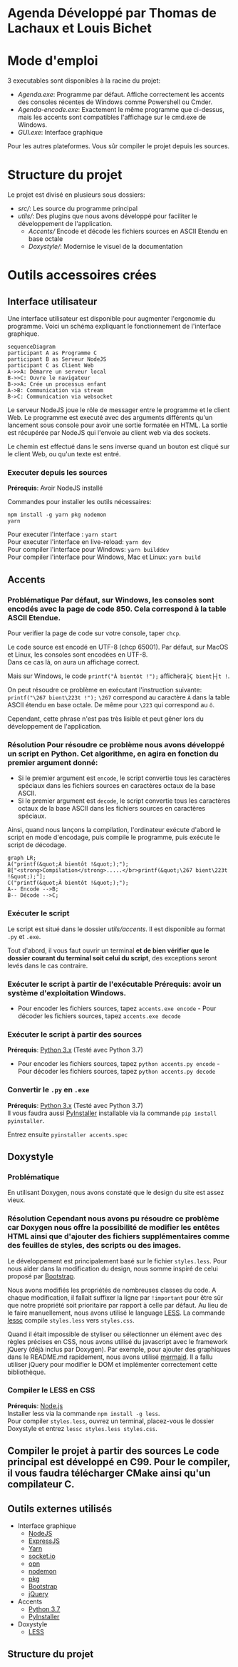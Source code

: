 ﻿
    
# Agenda Développé par Thomas de Lachaux et Louis Bichet      
      
 # Mode d'emploi  
  
3 executables sont disponibles à la racine du projet:   
- *Agenda.exe*: Programme par défaut. Affiche correctement les accents des consoles récentes de Windows comme Powershell ou Cmder.  
- *Agenda-encode.exe*: Exactement le même programme que ci-dessus, mais les accents sont compatibles l'affichage sur le cmd.exe de Windows.  
- *GUI.exe*: Interface graphique  
  
Pour les autres plateformes. Vous sûr compiler le projet depuis les sources.  
  
 # Structure du projet      
 Le projet est divisé en plusieurs sous dossiers:      
- *src/*: Les source du programme principal      
- *utils/*: Des plugins que nous avons développé pour faciliter le développement de l'application.      
   - *Accents/* Encode et décode les fichiers sources en ASCII Etendu en base octale      
   - *Doxystyle/*: Modernise le visuel de la documentation      
      
    
      
# Outils accessoires crées  
  
## Interface utilisateur  
Une interface utilisateur est disponible pour augmenter l'ergonomie du programme. Voici un schéma expliquant le fonctionnement de l'interface graphique.  
  
```mermaid  
sequenceDiagram  
participant A as Programme C 
participant B as Serveur NodeJS 
participant C as Client Web 
A->>A: Démarre un serveur local 
B->>C: Ouvre le navigateur 
B->>A: Crée un processus enfant 
A->B: Communication via stream 
B->C: Communication via websocket
```  
Le serveur NodeJS joue le rôle de messager entre le programme et le client Web. Le programme est executé avec des arguments différents qu'un lancement sous console pour avoir une sortie formatée en HTML. La sortie est récupérée par NodeJS qui l'envoie au client web via des sockets.  
  
Le chemin est effectué dans le sens inverse quand un bouton est cliqué sur le client Web, ou qu'un texte est entré.  
  
### Executer depuis les sources  
  
**Prérequis**: Avoir NodeJS installé  
  
Commandes pour installer les outils nécessaires:  
```  
npm install -g yarn pkg nodemon  
yarn  
```  
  
Pour executer l'interface : `yarn start`  
Pour executer l'interface en live-reload: `yarn dev`  
Pour compiler l'interface pour Windows: `yarn builddev`  
Pour compiler l'interface pour Windows, Mac et Linux: `yarn build`  
  
  
## Accents      
### Problématique Par défaut, sur Windows, les consoles sont encodés avec la page de code 850. Cela correspond à la table ASCII Etendue.     
Pour verifier la page de code sur votre console, taper `chcp`.    
    
Le code source est encodé en UTF-8 (chcp 65001). Par défaut, sur MacOS et Linux, les consoles sont encodées en UTF-8.    
Dans ce cas là, on aura un affichage correct.    
    
Mais sur Windows, le code `printf("À bientôt !");` affichera`├Ç bient├┤t !`.      
      
On peut résoudre ce problème en exécutant l'instruction suivante: `printf("\267 bient\223t !");` `\267` correspond au caractère `À` dans la table ASCII étendu en base octale. De même pour `\223` qui correspond au `ô`.       
      
Cependant, cette phrase n'est pas très lisible et peut gêner lors du développement de l'application.      
      
### Résolution Pour résoudre ce problème nous avons développé un script en Python. Cet algorithme, en agira en fonction du premier argument donné:      
- Si le premier argument est `encode`, le script convertie tous les caractères spéciaux dans les fichiers sources en caractères octaux de la base ASCII.      
- Si le premier argument est `decode`, le script convertie tous les caractères octaux de la base ASCII dans les fichiers sources en caractères spéciaux.      
      
Ainsi, quand nous lançons la compilation, l'ordinateur exécute d'abord le script en mode d'encodage, puis compile le programme, puis exécute le script de décodage.      
      
    
    
```mermaid
graph LR; 
A("printf(&quot;À bientôt !&quot;);"); 
B["<strong>Compilation</strong>.....</br>printf(&quot;\267 bient\223t !&quot;);"]; 
C("printf(&quot;À bientôt !&quot;);"); 
A-- Encode -->B; 
B-- Décode -->C;
```    
    
 ### Exécuter le script   
 Le script est situé dans le dossier *utils/accents*. Il est disponible au format `.py` et `.exe`.      
      
Tout d'abord, il vous faut ouvrir un terminal **et de bien vérifier que le dossier courant du terminal soit celui du script**, des exceptions seront levés dans le cas contraire.      
      
### Exécuter le script à partir de l'exécutable **Prérequis**: avoir un système d'exploitation Windows.      
- Pour encoder les fichiers sources, tapez `accents.exe encode` - Pour décoder les fichiers sources, tapez `accents.exe decode`      
 ### Exécuter le script à partir des sources   
 **Prérequis**: [Python 3.x](https://www.python.org) (Testé avec Python 3.7)      
- Pour encoder les fichiers sources, tapez `python accents.py encode` - Pour décoder les fichiers sources, tapez `python accents.py decode`      
 ### Convertir le `.py` en `.exe`   
 **Prérequis**: [Python 3.x](https://www.python.org) (Testé avec Python 3.7)      
Il vous faudra aussi [PyInstaller](https://www.pyinstaller.org) installable via la commande `pip install pyinstaller`.      
      
Entrez ensuite `pyinstaller accents.spec`      
 ## Doxystyle   
 ### Problématique   
 En utilisant Doxygen, nous avons constaté que le design du site est assez vieux.       
      
### Résolution Cependant nous avons pu résoudre ce problème car Doxygen nous offre la possibilité de modifier les entêtes HTML ainsi que d'ajouter des fichiers supplémentaires comme des feuilles de styles, des scripts ou des images.      
      
Le développement est principalement basé sur le fichier `styles.less`. Pour nous aider dans la modification du design, nous somme inspiré de celui proposé par [Bootstrap](https://getbootstrap.com).    
      
Nous avons modifiés les propriétés de nombreuses classes du code. A chaque modification, il fallait suffixer la ligne par `!important` pour être sûr que notre propriété soit prioritaire par rapport à celle par défaut. Au lieu de le faire manuellement, nous avons utilisé le language [LESS](http://lesscss.org). La commande [lessc](https://www.npmjs.com/package/less) compile `styles.less` vers `styles.css`.     
      
Quand il était impossible de styliser ou sélectionner un élément avec des règles précises en CSS, nous avons utilisé du javascript avec le framework jQuery (déjà inclus par Doxygen). Par exemple, pour ajouter des graphiques dans le README.md rapidement, nous avons utilisé [mermaid](https://mermaidjs.github.io). Il a fallu utiliser jQuery pour modifier le DOM et implémenter correctement cette bibliothèque.    
    
### Compiler le LESS en CSS    
 **Prérequis**: [Node.js](https://nodejs.org)    
Installer less via la commande `npm install -g less`.    
Pour compiler `styles.less`, ouvrez un terminal, placez-vous le dossier Doxystyle et entrez `lessc styles.less styles.css`.    
      
## Compiler le projet à partir des sources Le code principal est développé en C99. Pour le compiler, il vous faudra télécharger CMake ainsi qu'un compilateur C.      
  
## Outils externes utilisés  
- Interface graphique  
   - [NodeJS](https://nodejs.org)  
   - [ExpressJS](https://expressjs.com)  
   - [Yarn](https://yarnpkg.com)  
   - [socket.io](https://socket.io)  
   - [opn](https://github.com/sindresorhus/opn)  
   - [nodemon](https://nodemon.io)  
   - [pkg](https://github.com/zeit/pkg)  
   - [Bootstrap](https://getbootstrap.com)  
   - [jQuery](https://jquery.com)  
- Accents  
   - [Python 3.7](https://www.python.org)  
   - [PyInstaller](https://www.pyinstaller.org)  
- Doxystyle  
   - [LESS](http://lesscss.org)  
  
      
## Structure du projet